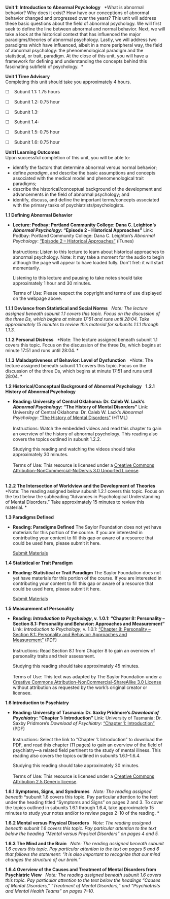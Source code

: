 **Unit 1: Introduction to Abnormal Psychology** <span id="1"></span> 
*What is abnormal behavior? Why does it exist? How have our conceptions
of abnormal behavior changed and progressed over the years? This unit
will address these basic questions about the field of abnormal
psychology. We will first seek to define the line between abnormal and
normal behavior. Next, we will take a look at the historical context
that has influenced the major paradigms/theories of abnormal psychology.
Lastly, we will address two paradigms which have influenced, albeit in a
more peripheral way, the field of abnormal psychology: the
phenomenological paradigm and the statistical, or trait, paradigm. At
the close of this unit, you will have a framework for defining and
understanding the concepts behind this fascinating subfield of
psychology.  *

**Unit 1 Time Advisory**  
Completing this unit should take you approximately 4 hours.  
  
 <span
style="color: rgb(51, 51, 51); font-family: sans-serif; line-height: 16.796875px;">☐</span> 
  Subunit 1.1: 1.75 hours
  
 <span
style="color: rgb(51, 51, 51); font-family: sans-serif; line-height: 16.796875px;">☐</span> 
  Subunit 1.2: 0.75 hour

  
 <span
style="color: rgb(51, 51, 51); font-family: sans-serif; line-height: 16.796875px;">☐</span> 
  Subunit 1.3:

  
 <span
style="color: rgb(51, 51, 51); font-family: sans-serif; line-height: 16.796875px;">☐</span> 
  Subunit 1.4:

  
 <span
style="color: rgb(51, 51, 51); font-family: sans-serif; line-height: 16.796875px;">☐</span> 
  Subunit 1.5: 0.75 hour

  
 <span
style="color: rgb(51, 51, 51); font-family: sans-serif; line-height: 16.796875px;">☐</span> 
  Subunit 1.6: 0.75 hour

**Unit1 Learning Outcomes**  
Upon successful completion of this unit, you will be able to:
-   <span id="cke_bm_624S" style="display: none;"> </span>identify the
    factors that determine abnormal versus normal behavior;
-   define *paradigm*, and describe the basic assumptions and concepts
    associated with the medical model and phenomenological trait
    paradigms;
-   describe the historical/conceptual background of the development and
    advancements in the field of abnormal psychology; and
-   identify, discuss, and define the important terms/concepts
    associated with the primary tasks of psychiatrists/psychologists.

**1.1 Defining Abnormal Behavior** <span id="1.1"></span> 
-   **Lecture: Podbay: Portland Community College: Dana C. Leighton’s
    *Abnormal Psychology*: “Episode 2 – Historical Approaches”**
    Link: Podbay: Portland Community College: Dana C. Leighton’s
    *Abnormal Psychology*: [“Episode 2 – Historical
    Approaches”](http://podbay.fm/show/265029591/e/1200085117?autostart=1) (iTunes)  
        
     Instructions: Listen to this lecture to learn about historical
    approaches to abnormal psychology. Note: It may take a moment for
    the audio to begin although the page will appear to have loaded
    fully. Don't fret: it will start momentarily.  
      
     Listening to this lecture and pausing to take notes should take
    approximately 1 hour and 30 minutes.  
      
     Terms of Use: Please respect the copyright and terms of use
    displayed on the webpage above.

**1.1.1 Deviance from Statistical and Social Norms** <span
id="1.1.1"></span> 
*Note: The lecture assigned beneath subunit 1.1 covers this topic. Focus
on the discussion of the three Ds, which begins at minute 17:51 and runs
until 28:04. Take approximately 15 minutes to review this material for
subunits 1.1.1 through 1.1.3.*

**1.1.2 Personal Distress** <span id="1.1.2"></span> 
*Note: The lecture assigned beneath subunit 1.1 covers this topic. Focus
on the discussion of the three Ds, which begins at minute 17:51 and runs
until 28:04. *

**1.1.3 Maladaptiveness of Behavior: Level of Dysfunction** <span
id="1.1.3"></span> 
*Note: The lecture assigned beneath subunit 1.1 covers this topic. Focus
on the discussion of the three Ds, which begins at minute 17:51 and runs
until 28:04. *

**1.2 Historical/Conceptual Background of Abnormal Psychology** <span
id="1.2"></span> 
**1.2.1 History of Abnormal Psychology** <span id="1.2.1"></span> 
-   **Reading: University of Central Oklahoma: Dr. Caleb W. Lack’s
    *Abnormal Psychology*: “The History of Mental Disorders”**
    Link: University of Central Oklahoma: Dr. Caleb W. Lack’s *Abnormal
    Psychology*: [“The History of Mental
    Disorders”](http://abnormalpsych.wikispaces.com/history) (HTML)  
        
     Instructions: Watch the embedded videos and read this chapter to
    gain an overview of the history of abnormal psychology. This reading
    also covers the topics outlined in subunit 1.2.2.  
      
     Studying this reading and watching the videos should take
    approximately 30 minutes.  
        
     Terms of Use: This resource is licensed under a [Creative Commons
    Attribution-NonCommercial-NoDervis 3.0 Unported
    License](http://creativecommons.org/licenses/by-nc-nd/3.0/).  
      

**1.2.2 The Intersection of Worldview and the Development of Theories**
<span id="1.2.2"></span> 
*Note: The reading assigned below subunit 1.2.1 covers this topic. Focus
on the text below the subheading “Advances in Psychological
Understanding of Mental Disorders.” Take approximately 15 minutes to
review this material. *

**1.3 Paradigms Defined** <span id="1.3"></span> 
-   **Reading: Paradigms Defined**
    The Saylor Foundation does not yet have materials for this portion
    of the course. If you are interested in contributing your content to
    fill this gap or aware of a resource that could be used here, please
    submit it here.

    [Submit Materials](/contribute/)

**1.4 Statistical or Trait Paradigm** <span id="1.4"></span> 
-   **Reading: Statistical or Trait Paradigm**
    The Saylor Foundation does not yet have materials for this portion
    of the course. If you are interested in contributing your content to
    fill this gap or aware of a resource that could be used here, please
    submit it here.

    [Submit Materials](/contribute/)

**1.5 Measurement of Personality** <span id="1.5"></span> 
-   **Reading: *Introduction to Psychology*, v. 1.0.1: “Chapter 8:
    Personality – Section 8.1: Personality and Behavior: Approaches and
    Measurement”**
    Link: *Introduction to Psychology*, v. 1.0.1: [“Chapter 8:
    Personality – Section 8.1: Personality and Behavior: Approaches and
    Measurement”](http://www.saylor.org/site/textbooks/Introduction%20to%20Psychology.pdf) (PDF)  
        
     Instructions: Read Section 8.1 from Chapter 8 to gain an overview
    of personality traits and their assessment.  
      
     Studying this reading should take approximately 45 minutes.  
        
     Terms of Use: This text was adapted by The Saylor Foundation under
    a [Creative Commons Attribution-NonCommercial-ShareAlike 3.0
    License](http://creativecommons.org/licenses/by-nc-sa/3.0/) without
    attribution as requested by the work’s original creator or
    licensee. 

**1.6 Introduction to Psychiatry** <span id="1.6"></span> 
-   **Reading: University of Tasmania: Dr. Saxby Pridmore’s *Download of
    Psychiatry*: “Chapter 1: Introduction”**
    Link: University of Tasmania: Dr. Saxby Pridmore’s *Download of
    Psychiatry:* [“Chapter 1:
    Introduction”](http://eprints.utas.edu.au/287/2/Chapter_1__Introduction_to_psychiatry.pdf)
    (PDF)  
        
     Instructions: Select the link to “Chapter 1: Introduction” to
    download the PDF, and read this chapter (11 pages) to gain an
    overview of the field of psychiatry—a related field pertinent to the
    study of mental illness. This reading also covers the topics
    outlined in subunits 1.6.1–1.6.4.   
      
     Studying this reading should take approximately 30 minutes.  
        
     Terms of Use: This resource is licensed under a [Creative Commons
    Attribution 2.5 Generic
    license](http://creativecommons.org/licenses/by/2.5/).

**1.6.1 Symptoms, Signs, and Syndromes** <span id="1.6.1"></span> 
*Note: The reading assigned beneath* *subunit 1.6 covers this topic. Pay
particular attention to the text under the heading titled “Symptoms and
Signs” on pages 2 and 3. To cover the topics outlined in subunits 1.6.1
through 1.6.4, take approximately 15 minutes to study your notes and/or
to review pages 2–10 of the reading. *

**1.6.2 Mental versus Physical Disorders** <span id="1.6.2"></span> 
*Note: The reading assigned beneath* *subunit 1.6 covers this topic. Pay
particular attention to the text below the heading “Mental versus
Physical Disorders” on pages 4 and 5.*

**1.6.3 The Mind and the Brain** <span id="1.6.3"></span> 
*Note: The reading assigned beneath* *subunit 1.6 covers this topic. Pay
particular attention to the text on pages 5 and 6 that follows the
statement: “It is also important to recognize that our mind changes the
structure of our brain.”*

**1.6.4 Overview of the Causes and Treatment of Mental Disorders from
Psychiatric View** <span id="1.6.4"></span> 
*Note: The reading assigned beneath* *subunit 1.6 covers this topic. Pay
particular attention to the text below the headings “Causes of Mental
Disorders,” “Treatment of Mental Disorders,” and “Psychiatrists and
Mental Health Teams” on pages 7–10.*


